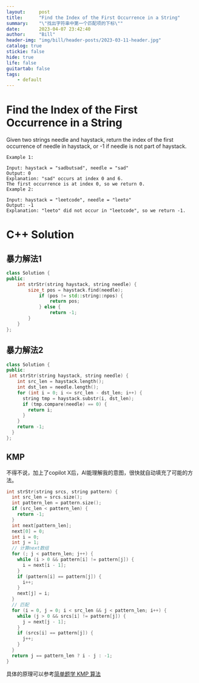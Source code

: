 ```yaml
---
layout:     post
title:      "Find the Index of the First Occurrence in a String"
summary:    "\"找出字符串中第一个匹配项的下标\""
date:       2023-04-07 23:42:40
author:     "Bill"
header-img: "img/bill/header-posts/2023-03-11-header.jpg"
catalog: true
stickie: false
hide: true
life: false
guitartab: false
tags:
    - default
---
```


# Find the Index of the First Occurrence in a String

Given two strings needle and haystack, return the index of the first occurrence of needle in haystack, or -1 if needle is not part of haystack.

```
Example 1:

Input: haystack = "sadbutsad", needle = "sad"
Output: 0
Explanation: "sad" occurs at index 0 and 6.
The first occurrence is at index 0, so we return 0.
Example 2:

Input: haystack = "leetcode", needle = "leeto"
Output: -1
Explanation: "leeto" did not occur in "leetcode", so we return -1.
```

# C++ Solution

## 暴力解法1

```c++
class Solution {
public:
    int strStr(string haystack, string needle) {
        size_t pos = haystack.find(needle);
            if (pos != std::string::npos) {
                return pos;
            } else {
                return -1;
        }
    }
};
```

## 暴力解法2

```c++
class Solution {
public:
 int strStr(string haystack, string needle) {
    int src_len = haystack.length();
    int dst_len = needle.length();
    for (int i = 0; i <= src_len - dst_len; i++) {
      string tmp = haystack.substr(i, dst_len);
      if (tmp.compare(needle) == 0) {
        return i;
      }
    }
    return -1;
  }
};
```

## KMP

不得不说，加上了copilot X后，AI能理解我的意图，很快就自动填充了可能的方法。

```c++
int strStr(string srcs, string pattern) {
  int src_len = srcs.size();
  int pattern_len = pattern.size();
  if (src_len < pattern_len) {
    return -1;
  }
  int next[pattern_len];
  next[0] = 0;
  int i = 0;
  int j = 1;
  // 计算next数组
  for (; j < pattern_len; j++) {
    while (i > 0 && pattern[i] != pattern[j]) {
      i = next[i - 1];
    }
    if (pattern[i] == pattern[j]) {
      i++;
    }
    next[j] = i;
  }
  // 匹配
  for (i = 0, j = 0; i < src_len && j < pattern_len; i++) {
    while (j > 0 && srcs[i] != pattern[j]) {
      j = next[j - 1];
    }
    if (srcs[i] == pattern[j]) {
      j++;
    }
  }
  return j == pattern_len ? i - j : -1;
}
```

具体的原理可以参考[简单题学 KMP 算法](https://leetcode.cn/problems/find-the-index-of-the-first-occurrence-in-a-string/solutions/575568/shua-chuan-lc-shuang-bai-po-su-jie-fa-km-tb86/)
